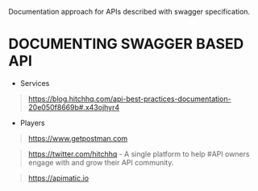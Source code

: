 Documentation approach for APIs described with swagger specification.

# DOCUMENTING SWAGGER BASED API

* Services 

> https://blog.hitchhq.com/api-best-practices-documentation-20e050f8669b#.x43ojhyr4

* Players

> https://www.getpostman.com

> https://twitter.com/hitchhq - A single platform to help #API owners engage with and grow their API community.

> https://apimatic.io

